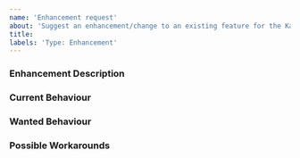 ```yaml
---
name: 'Enhancement request'
about: 'Suggest an enhancement/change to an existing feature for the Kafka Extension'
title:
labels: 'Type: Enhancement'
---
```


<!-- Please use markdown (https://guides.github.com/features/mastering-markdown/) semantics throughout the enhancement description. -->

### Enhancement Description

<!-- Please provide a description of the feature you envision. -->

### Current Behaviour

<!-- Please share the current behaviour of the Kafka Extension around this topic, if applicable. -->

### Wanted Behaviour

<!-- Please describe the desired outcome through the Kafka Extension around the suggested enhancement. -->

### Possible Workarounds

<!-- If applicable, share any workarounds for the described enhancement. -->
